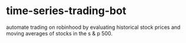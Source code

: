 # time-series-trading-bot
automate trading on robinhood by evaluating historical stock prices and moving averages of stocks in the s &amp; p 500.
